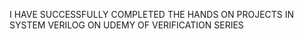 I HAVE SUCCESSFULLY COMPLETED THE HANDS ON PROJECTS IN SYSTEM VERILOG ON UDEMY OF VERIFICATION SERIES
